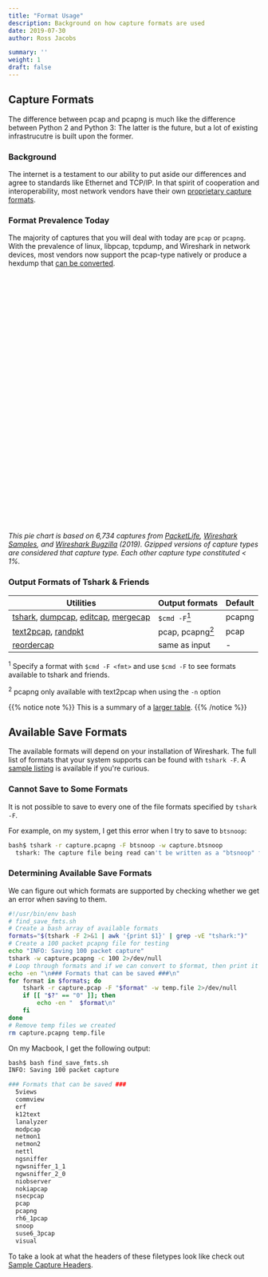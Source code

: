 ```yaml
---
title: "Format Usage"
description: Background on how capture formats are used
date: 2019-07-30
author: Ross Jacobs

summary: ''
weight: 1
draft: false
---
```


## Capture Formats

The difference between pcap and pcapng is much like the difference between Python 2 and Python 3: The latter is the future, but a lot of existing infrastrucutre is built upon the former.

### Background

The internet is a testament to our ability to put aside our differences and agree to standards like Ethernet and TCP/IP. In that spirit of cooperation and interoperability, most network vendors have their own [proprietary capture formats](https://xkcd.com/927/).

### Format Prevalence Today

The majority of captures that you will deal with today are `pcap` or `pcapng`. With the prevalence of linux, libpcap, tcpdump, and Wireshark in network devices, most vendors now support the pcap-type natively or produce a hexdump that [can be converted](/edit/text2pcap).

<div id="piechart" style="width: 900px; height: 500px;"></div>

_This pie chart is based on 6,734 captures from [PacketLife](http://packetlife.net/captures), [Wireshark Samples](https://wiki.wireshark.org/SampleCaptures), and [Wireshark Bugzilla](https://bugs.wireshark.org/bugzilla/) (2019). Gzipped versions of capture types are considered that capture type. Each other capture type constituted < 1%._

### Output Formats of Tshark & Friends

| Utilities                                                                                                    | Output formats                                 | Default |
| ----------------------------------                                                                           | ---------------------------------------------  | ------- |
| [tshark](/capture/tshark), [dumpcap](/capture/dumpcap), [editcap](/edit/editcap), [mergecap](/edit/mergecap) | `$cmd -F`<a href="#utils1"><sup>1</sup></a>    | pcapng  |
| [text2pcap](/edit/text2pcap), [randpkt](/generation/randpkt/)                                                | pcap, pcapng<a href="#utils2"><sup>2</sup></a> | pcap    |
| [reordercap](/edit/reordercap)                                                                               | same as input                                  | -       |

<sup id="utils1">1</sup> Specify a format with `$cmd -F <fmt>` and use `$cmd -F`
to see formats available to tshark and friends. 

<sup id="utils2">2</sup> pcapng only available with text2pcap when using the `-n` option

{{% notice note %}}
This is a summary of a [larger table](/capture/sources/pipe/#piping-with-shark).
{{% /notice %}}

## Available Save Formats

The available formats will depend on your installation of Wireshark. The full list of formats that your system supports can be found with `tshark -F`. A [sample listing](/capture/sources/sample_interfaces#sample-capture-file-types) is available if you're curious.

### Cannot Save to Some Formats

It is not possible to save to every one of the file formats specified by `tshark -F`.

For example, on my system, I get this error when I try to save to `btsnoop`:

```bash
bash$ tshark -r capture.pcapng -F btsnoop -w capture.btsnoop
  tshark: The capture file being read can't be written as a "btsnoop" file.
```

### Determining Available Save Formats

We can figure out which formats are supported by checking whether we get an error when saving to them.

```bash
#!/usr/bin/env bash
# find_save_fmts.sh
# Create a bash array of available formats
formats="$(tshark -F 2>&1 | awk '{print $1}' | grep -vE "tshark:")"
# Create a 100 packet pcapng file for testing
echo "INFO: Saving 100 packet capture"
tshark -w capture.pcapng -c 100 2>/dev/null
# Loop through formats and if we can convert to $format, then print it
echo -en "\n### Formats that can be saved ###\n"
for format in $formats; do
    tshark -r capture.pcap -F "$format" -w temp.file 2>/dev/null
    if [[ "$?" == "0" ]]; then
        echo -en "  $format\n"
    fi
done
# Remove temp files we created
rm capture.pcapng temp.file
```

On my Macbook, I get the following output:

```bash
bash$ bash find_save_fmts.sh
INFO: Saving 100 packet capture

### Formats that can be saved ###
  5views
  commview
  erf
  k12text
  lanalyzer
  modpcap
  netmon1
  netmon2
  nettl
  ngsniffer
  ngwsniffer_1_1
  ngwsniffer_2_0
  niobserver
  nokiapcap
  nsecpcap
  pcap
  pcapng
  rh6_1pcap
  snoop
  suse6_3pcap
  visual
```

To take a look at what the headers of these filetypes look like check out [Sample Capture Headers](/formats/sample_capture_headers/).
